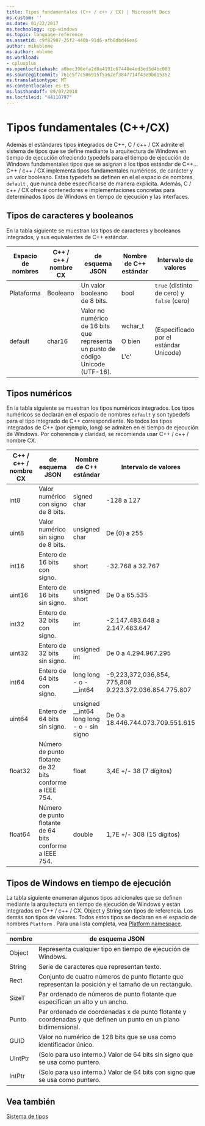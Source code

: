 ```yaml
---
title: Tipos fundamentales (C++ / c++ / CX) | Microsoft Docs
ms.custom: ''
ms.date: 01/22/2017
ms.technology: cpp-windows
ms.topic: language-reference
ms.assetid: c9f82907-25f2-440b-91d6-afb8dbd46ea6
author: mikeblome
ms.author: mblome
ms.workload:
- cplusplus
ms.openlocfilehash: a0bec396efa2d0a4191c67440e4ed3ed5d4bc083
ms.sourcegitcommit: 761c5f7c506915f5a62ef3847714f43e9b815352
ms.translationtype: MT
ms.contentlocale: es-ES
ms.lasthandoff: 09/07/2018
ms.locfileid: "44110797"
---
```

# <a name="fundamental-types-ccx"></a>Tipos fundamentales (C++/CX)

Además el estándares tipos integrados de C++, C / c++ / CX admite el sistema de tipos que se define mediante la arquitectura de Windows en tiempo de ejecución ofreciendo typedefs para el tiempo de ejecución de Windows fundamentales tipos que se asignan a los tipos estándar de C++... C++ / c++ / CX implementa tipos fundamentales numéricos, de carácter y un valor booleano. Estas typedefs se definen en el el espacio de nombres `default` , que nunca debe especificarse de manera explícita. Además, C / c++ / CX ofrece contenedores e implementaciones concretas para determinados tipos de Windows en tiempo de ejecución y las interfaces.

## <a name="boolean-and-character-types"></a>Tipos de caracteres y booleanos

En la tabla siguiente se muestran los tipos de caracteres y booleanos integrados, y sus equivalentes de C++ estándar.

|Espacio de nombres|C++ / c++ / nombre CX|de esquema JSON|Nombre de C++ estándar|Intervalo de valores|
|---------------|-----------------------------------------------------------------------|----------------|-------------------------|---------------------|
|Plataforma|Booleano|Un valor booleano de 8 bits.|bool|`true` (distinto de cero) y `false` (cero)|
|default|char16|Valor no numérico de 16 bits que representa un punto de código Unicode (UTF-16).|wchar_t<br /><br /> O bien<br /><br /> L'c'|(Especificado por el estándar Unicode)|

## <a name="numeric-types"></a>Tipos numéricos

En la tabla siguiente se muestran los tipos numéricos integrados. Los tipos numéricos se declaran en el espacio de nombres `default` y son typedefs para el tipo integrado de C++ correspondiente. No todos los tipos integrados de C++ (por ejemplo, long) se admiten en el tiempo de ejecución de Windows. Por coherencia y claridad, se recomienda usar C++ / c++ / nombre CX.

|C++ / c++ / nombre CX|de esquema JSON|Nombre de C++ estándar|Intervalo de valores|
|-----------------------------------------------------------------------|----------------|-------------------------|---------------------|
|int8|Valor numérico con signo de 8 bits.|signed char|-128 a 127|
|uint8|Valor numérico sin signo de 8 bits.|unsigned char|De {0} a 255|
|int16|Entero de 16 bits con signo.|short|-32.768 a 32.767|
|uint16|Entero de 16 bits sin signo.|unsigned short|De 0 a 65.535|
|int32|Entero de 32 bits con signo.|int|-2.147.483.648 a 2.147.483.647|
|uint32|Entero de 32 bits sin signo.|unsigned int|De 0 a 4.294.967.295|
|int64|Entero de 64 bits con signo.|long long - o - __int64|-9,223,372,036,854, 775,808 9.223.372.036.854.775.807|
|uint64|Entero de 64 bits sin signo.|unsigned __int64 long long - o - sin signo|De 0 a 18.446.744.073.709.551.615|
|float32|Número de punto flotante de 32 bits conforme a IEEE 754.|float|3,4E +/- 38 (7 dígitos)|
|float64|Número de punto flotante de 64 bits conforme a IEEE 754.|double|1,7E +/- 308 (15 dígitos)|

## <a name="windows-runtime-types"></a>Tipos de Windows en tiempo de ejecución

La tabla siguiente enumeran algunos tipos adicionales que se definen mediante la arquitectura en tiempo de ejecución de Windows y están integrados en C++ / c++ / CX. Object y String son tipos de referencia. Los demás son tipos de valores. Todos estos tipos se declaran en el espacio de nombres `Platform` . Para una lista completa, vea [Platform namespace](../cppcx/platform-namespace-c-cx.md).

|nombre|de esquema JSON|
|----------|----------------|
|Object|Representa cualquier tipo en tiempo de ejecución de Windows.|
|String|Serie de caracteres que representan texto.|
|Rect|Conjunto de cuatro números de punto flotante que representan la posición y el tamaño de un rectángulo.|
|SizeT|Par ordenado de números de punto flotante que especifican un alto y un ancho.|
|Punto|Par ordenado de coordenadas x de punto flotante y coordenadas y que definen un punto en un plano bidimensional.|
|GUID|Valor no numérico de 128 bits que se usa como identificador único.|
|UIntPtr|(Solo para uso interno.) Valor de 64 bits sin signo que se usa como puntero.|
|IntPtr|(Solo para uso interno.)  Valor de 64 bits con signo que se usa como puntero.|

## <a name="see-also"></a>Vea también

[Sistema de tipos](../cppcx/type-system-c-cx.md)